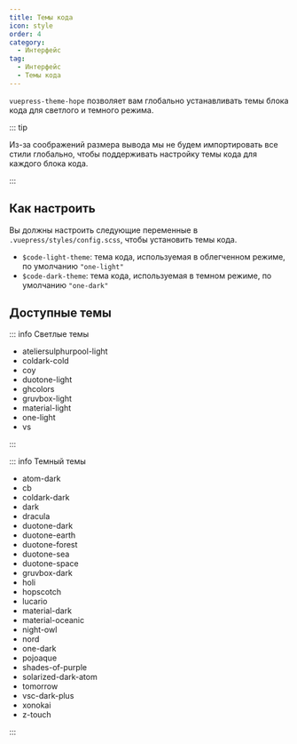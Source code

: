 ```yaml
---
title: Темы кода
icon: style
order: 4
category:
  - Интерфейс
tag:
  - Интерфейс
  - Темы кода
---
```


`vuepress-theme-hope` позволяет вам глобально устанавливать темы блока кода для светлого и темного режима.

<!-- more -->

::: tip

Из-за соображений размера вывода мы не будем импортировать все стили глобально, чтобы поддерживать настройку темы кода для каждого блока кода.

:::

## Как настроить

Вы должны настроить следующие переменные в `.vuepress/styles/config.scss`, чтобы установить темы кода.

- `$code-light-theme`: тема кода, используемая в облегченном режиме, по умолчанию `"one-light"`
- `$code-dark-theme`: тема кода, используемая в темном режиме, по умолчанию `"one-dark"`

## Доступные темы

::: info Светлые темы

- ateliersulphurpool-light
- coldark-cold
- coy
- duotone-light
- ghcolors
- gruvbox-light
- material-light
- one-light
- vs

:::

::: info Темный темы

- atom-dark
- cb
- coldark-dark
- dark
- dracula
- duotone-dark
- duotone-earth
- duotone-forest
- duotone-sea
- duotone-space
- gruvbox-dark
- holi
- hopscotch
- lucario
- material-dark
- material-oceanic
- night-owl
- nord
- one-dark
- pojoaque
- shades-of-purple
- solarized-dark-atom
- tomorrow
- vsc-dark-plus
- xonokai
- z-touch

:::
